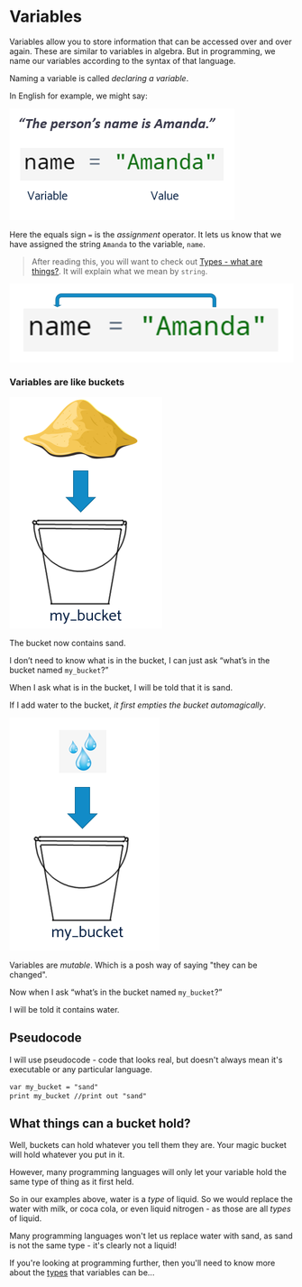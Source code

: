 # Variables

Variables allow you to store information that can be accessed over and over again. These are similar to variables in algebra. But in programming, we name our variables according to the syntax of that language. 

Naming a variable is called *declaring a variable*.

In English for example, we might say:

![Alt text](<img/Command Line and Batch File Basics V28.png>)

Here the equals sign `=` is the *assignment* operator. It lets us know that we have assigned the string `Amanda` to the variable, `name`.

> After reading this, you will want to check out [Types - what are things?](/types.md). It will explain what we mean by `string`. 

![Alt text](<img/Command Line and Batch File Basics V29.png>)

### Variables are like buckets

![Alt text](<img/Command Line and Batch File Basics V210.png>)

The bucket now contains sand.

I don’t need to know what is in the bucket, I can just ask “what’s in the bucket named `my_bucket`?”

When I ask what is in the bucket, I will be told that it is sand.

If I add water to the bucket, *it first empties the bucket automagically*.

![Alt text](<img/Command Line and Batch File Basics V211.png>)

Variables are *mutable*. Which is a posh way of saying "they can be changed".

Now when I ask “what’s in the bucket named `my_bucket`?”

I will be told it contains water.

## Pseudocode

I will use pseudocode - code that looks real, but doesn't always mean it's executable or any particular language.

```
var my_bucket = "sand"
print my_bucket //print out "sand"
```

## What things can a bucket hold?

Well, buckets can hold whatever you tell them they are. Your magic bucket will hold whatever you put in it.

However, many programming languages will only let your variable hold the same type of thing as it first held.

So in our examples above, water is a *type* of liquid. So we would replace the water with milk, or coca cola, or even liquid nitrogen - as those are all *types* of liquid.

Many programming languages won't let us replace water with sand, as sand is not the same type - it's clearly not a liquid!

If you're looking at programming further, then you'll need to know more about the [types](/types.md) that variables can be...
